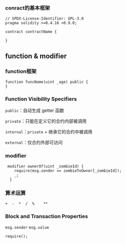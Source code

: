 ### conract的基本框架
```solidty
// SPDX-License-Identifier: GPL-3.0
pragma solidity >=0.4.16 <0.9.0;

contract contractName {

}
```

## function & modifier
### function框架
```solidity
function funcName(uint _age) public {
}
```

### Function Visibility Specifiers
`public`：自动生成 getter 函数

`private`：只能在定义它的合约内部被调用

`internal`：`private` + 继承它的合约中被调用

`external`：仅合约外部可访问

### modifier
```solidity
 modifier ownerOf(uint _zombieId) {
    require(msg.sender == zombieToOwner[_zombieId]);
    _;
  }
```

### 算术运算
`+  -  *  /  %    **`

### Block and Transaction Properties
`msg.sender` `msg.value`

```solidity
require();
```

